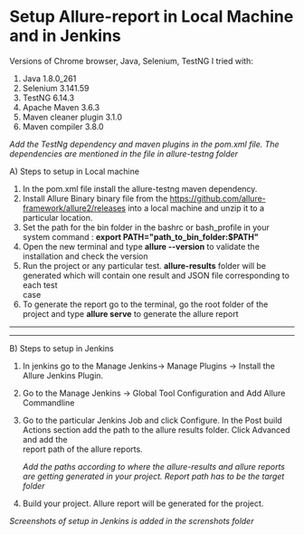 # Setup Allure-report in Local Machine and in Jenkins


Versions of Chrome browser, Java, Selenium, TestNG I tried with:

1. Java 1.8.0_261
2. Selenium 3.141.59
3. TestNG 6.14.3
4. Apache Maven 3.6.3
5. Maven cleaner plugin 3.1.0
6. Maven compiler 3.8.0

_Add the TestNg dependency and maven plugins in the pom.xml file. The dependencies are mentioned in the file in allure-testng folder_ 


A) Steps to setup in Local machine
  
  1. In the pom.xml file install the allure-testng maven dependency. 
  2. Install Allure Binary binary file from the https://github.com/allure-framework/allure2/releases into a local machine and unzip it to a particular location.
  3. Set the path for the bin folder in the bashrc or bash_profile in your system command : **export PATH="path_to_bin_folder:$PATH"**
  4. Open the new terminal and type **allure --version** to validate the installation and check the version
  5. Run the project or any particular test.  **allure-results** folder will be generated which will contain one result and JSON file corresponding to each test   
     case 
  7. To generate the report go to the terminal, go the root folder of the project and type **allure serve** to generate the allure report

-----------------------------------------------------------------------------------------------------------------------------------------------------------------
-----------------------------------------------------------------------------------------------------------------------------------------------------------------


B) Steps to setup in Jenkins

  1. In jenkins go to the Manage Jenkins-> Manage Plugins -> Install the Allure Jenkins Plugin.
  2. Go to the Manage Jenkins -> Global Tool Configuration and Add Allure Commandline 
  3. Go to the particular Jenkins Job and click Configure. In the Post build Actions section add the path to the allure results folder. Click Advanced and add the   
     report path of the allure reports. 
     
     _Add the paths according to where the allure-results and allure reports are getting generated in your project. Report path has to be the target folder_
  
  4. Build your project. Allure report will be generated for the project.


  _Screenshots of setup in Jenkins is added in the screnshots folder_




